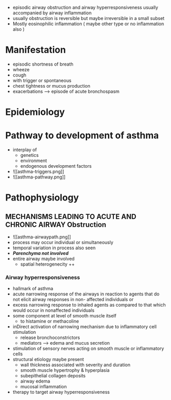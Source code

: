 * episodic airway obstruction and airway hyperresponsiveness usually accompanied by airway inflammation
* usually obstruction is reversible but maybe irreversible in a small subset 
* Mostly eosinophilic inflammation ( maybe other type or no inflammation also )
# Manifestation 
* episodic shortness of breath 
* wheeze 
* cough 
* with trigger or spontaneous 
* chest tightness or mucus production 
* exacerbations --> episode of acute bronchospasm 
# Epidemiology 

# Pathway to development of asthma 
* interplay of 
	* genetics 
	* environment 
	* endogenous development factors 
* ![[asthma-triggers.png]]
* ![[asthma-pathway.png]]
# Pathophysiology 
## MECHANISMS LEADING TO ACUTE AND CHRONIC AIRWAY Obstruction 
* ![[asthma-airwaypath.png]]
* process may occur individual or simultaneously 
* temporal variation in process also seen 
* ***Parenchyma not involved***
* entire airway maybe involved 
	* spatial heterogenecity ++ 

### Airway hyperresponsiveness 
* hallmark of asthma 
* acute narrowing response of the airways in reaction to agents that do not elicit airway responses in non- affected individuals or
* excess narrowing response to inhaled agents as compared to that which would occur in nonaffected individuals 
* some component at level of smooth muscle itself 
	* to histamine or methacoline 
* inDirect activation of narrowing mechanism due to inflammatory cell stimulation 
	* release bronchoconstrictors
	* mediators --> edema and mucus secretion 
* stimulation of sensory nerves acting on smooth muscle or inflammatory cells 
* structural etiology maybe present 
	* wall thickness associated with severity and duration 
	* smooth muscle hypertrophy & hyperplasia 
	* subepithelial collagen deposits 
	* airway edema 
	* mucosal inflammation 
* therapy to target airway hyperresponsiveness 
